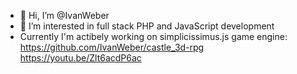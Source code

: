 - 👋 Hi, I’m @IvanWeber
- 👀 I’m interested in full stack PHP and JavaScript development
- Currently I'm actibely working on simplicissimus.js game engine: https://github.com/IvanWeber/castle_3d-rpg  https://youtu.be/Zlt6acdP6ac

<!---
IvanWeber/IvanWeber is a ✨ special ✨ repository because its `README.md` (this file) appears on your GitHub profile.
You can click the Preview link to take a look at your changes.
--->
